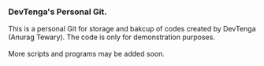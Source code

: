 ### DevTenga's Personal Git.

This is a personal Git for storage and bakcup of codes created by DevTenga (Anurag Tewary). The code is only for demonstration purposes. <br>  
More scripts and programs may be added soon. 
